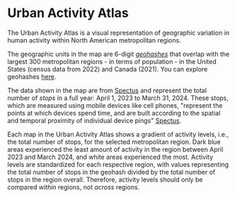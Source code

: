 # Urban Activity Atlas

The Urban Activity Atlas is a visual representation of geographic variation in human activity within North American metropolitan regions.

The geographic units in the map are 6-digit [*geohashes*](https://en.wikipedia.org/wiki/Geohash) that overlap with the largest 300 metropolitan regions - in terms of population - in the United States (census data from 2022) and Canada (2021). You can explore geohashes [here](https://geohash.softeng.co/).

The data shown in the map are from [Spectus](https://spectus.ai/) and represent the total number of *stops* in a full year: April 1, 2023 to March 31, 2024. These stops, which are measured using mobile devices like cell phones, "represent the points at which devices spend time, and are built according to the spatial and temporal proximity of individual device pings" [Spectus](https://spectus.ai/glossary/).

Each map in the Urban Activity Atlas shows a gradient of activity levels, i.e., the total number of stops, for the selected metropolitan region. Dark blue areas experienced the least amount of activity in the region between April 2023 and March 2024, and white areas experienced the most. Activity levels are standardized for each respective region, with values representing the total number of stops in the geohash divided by the total number of stops in the region overall. Therefore, activity levels should only be compared *within* regions, not *across* regions.
